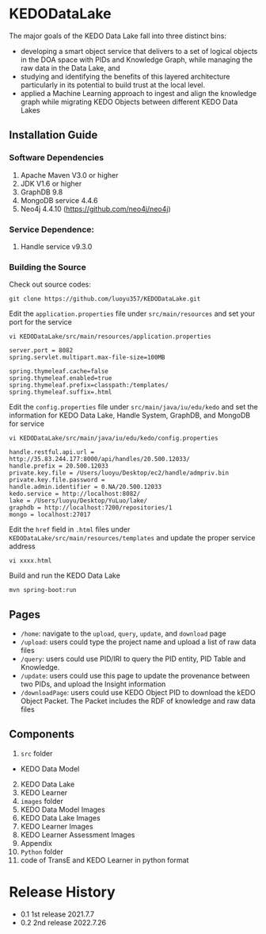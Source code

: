 # KEDODataLake


The major goals of the KEDO Data Lake fall into three distinct bins:
* developing a smart object service that delivers to a set of logical objects in the DOA space with PIDs and Knowledge Graph, while managing the raw data in the Data Lake, and
* studying and identifying the benefits of this layered architecture particularly in its potential to build trust at the local level.
* applied a Machine Learning approach to ingest and align the knowledge graph while migrating KEDO Objects between different KEDO Data Lakes

## Installation Guide

### Software Dependencies

1. Apache Maven V3.0 or higher
2. JDK V1.6 or higher
3. GraphDB 9.8
4. MongoDB service 4.4.6
5. Neo4j 4.4.10 (https://github.com/neo4j/neo4j)

### Service Dependence:

1. Handle service v9.3.0

### Building the Source

Check out source codes:

```
git clone https://github.com/luoyu357/KEDODataLake.git
```

Edit the `application.properties` file under `src/main/resources` and set your port for the service

```
vi KEDODataLake/src/main/resources/application.properties

server.port = 8082
spring.servlet.multipart.max-file-size=100MB

spring.thymeleaf.cache=false
spring.thymeleaf.enabled=true
spring.thymeleaf.prefix=classpath:/templates/
spring.thymeleaf.suffix=.html
```

Edit the `config.properties` file under `src/main/java/iu/edu/kedo` and set the information for KEDO Data Lake, Handle System, GraphDB, and MongoDB for service

```
vi KEDODataLake/src/main/java/iu/edu/kedo/config.properties

handle.restful.api.url = http://35.83.244.177:8000/api/handles/20.500.12033/
handle.prefix = 20.500.12033
private.key.file = /Users/luoyu/Desktop/ec2/handle/admpriv.bin
private.key.file.password =
handle.admin.identifier = 0.NA/20.500.12033
kedo.service = http://localhost:8082/
lake = /Users/luoyu/Desktop/YuLuo/lake/
graphdb = http://localhost:7200/repositories/1
mongo = localhost:27017
```


Edit the `href` field in `.html` files under `KEDODataLake/src/main/resources/templates` and update the proper service address

```
vi xxxx.html
```

Build and run the KEDO Data Lake

```
mvn spring-boot:run
```

## Pages

* `/home`: navigate to the `upload`, `query`, `update`, and `download` page
* `/upload`: users could type the project name and upload a list of raw data files
* `/query`: users could use PID/IRI to query the PID entity, PID Table and Knowledge.
* `/update`: users could use this page to update the provenance between two PIDs, and upload the Insight information
* `/downloadPage`: users could use KEDO Object PID to download the kEDO Object Packet. The Packet includes the RDF of knowledge and raw data files


## Components

1. `src` folder
  - KEDO Data Model
  2. KEDO Data Lake
  3. KEDO Learner
2. `images` folder
  1. KEDO Data Model Images
  2. KEDO Data Lake Images
  3. KEDO Learner Images
  4. KEDO Learner Assessment Images
  5. Appendix
3. `Python` folder
  1. code of TransE and KEDO Learner in python format







# Release History

* 0.1 1st release 2021.7.7
* 0.2 2nd release 2022.7.26
